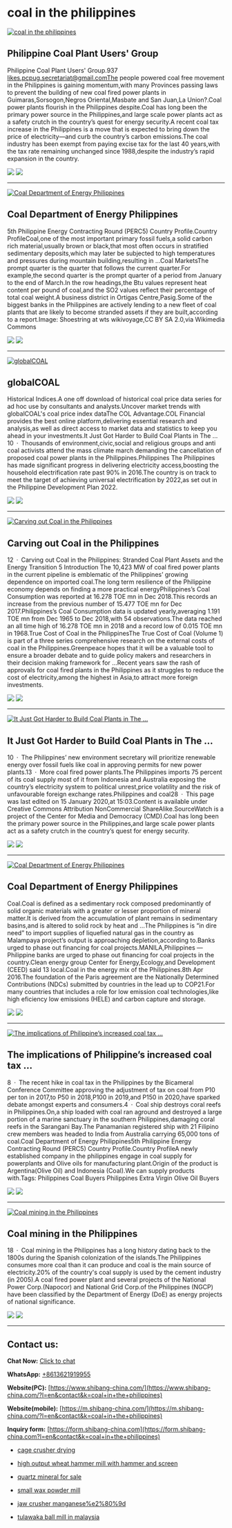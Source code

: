 # coal in the philippines

<a href="https://swt.shibang-china.com/?l=en&img&k=coal+in+the+philippines" target="_blank">![coal in the philippines](http://static.shibang-china.com/all-800x300/1469.jpg)</a>

## Philippine Coal Plant Users' Group
Philippine Coal Plant Users' Group.937 likes.pcpug.secretariat@gmail.comThe people powered coal free movement in the Philippines is gaining momentum,with many Provinces passing laws to prevent the building of new coal fired power plants in Guimaras,Sorsogon,Negros Oriental,Masbate and San Juan,La Union?.Coal power plants flourish in the Philippines despite.Coal has long been the primary power source in the Philippines,and large scale power plants act as a safety crutch in the country’s quest for energy security.A recent coal tax increase in the Philippines is a move that is expected to bring down the price of electricity—and curb the country’s carbon emissions.The coal industry has been exempt from paying excise tax for the last 40 years,with the tax rate remaining unchanged since 1988,despite the industry’s rapid expansion in the country.


<a href="https://whatsapp.shibangsoft.com/WhatsApp.php" target="_blank" title="WhatsApp">![](http://static.shibang-china.com/icon/whatsapp.png)</a> <a href="https://swt.shibang-china.com/?l=en&icon&k=coal+in+the+philippines" target="_blank">![](http://static.shibang-china.com/icon/chat-en.png)</a>

---

<a href="https://swt.shibang-china.com/?l=en&img&k=coal+in+the+philippines" target="_blank">![Coal Department of Energy Philippines](http://static.shibang-china.com/all-800x300/282.jpg)</a>

## Coal Department of Energy Philippines
5th Philippine Energy Contracting Round (PERC5) Country Profile.Country ProfileCoal,one of the most important primary fossil fuels,a solid carbon rich material,usually brown or black,that most often occurs in stratified sedimentary deposits,which may later be subjected to high temperatures and pressures during mountain building,resulting in …Coal MarketsThe prompt quarter is the quarter that follows the current quarter.For example,the second quarter is the prompt quarter of a period from January to the end of March.In the row headings,the Btu values represent heat content per pound of coal,and the SO2 values reflect their percentage of total coal weight.A business district in Ortigas Centre,Pasig.Some of the biggest banks in the Philippines are actively lending to a new fleet of coal plants that are likely to become stranded assets if they are built,according to a report.Image: Shoestring at wts wikivoyage,CC BY SA 2.0,via Wikimedia Commons


<a href="https://whatsapp.shibangsoft.com/WhatsApp.php" target="_blank" title="WhatsApp">![](http://static.shibang-china.com/icon/whatsapp.png)</a> <a href="https://swt.shibang-china.com/?l=en&icon&k=coal+in+the+philippines" target="_blank">![](http://static.shibang-china.com/icon/chat-en.png)</a>

---

<a href="https://swt.shibang-china.com/?l=en&img&k=coal+in+the+philippines" target="_blank">![globalCOAL](http://static.shibang-china.com/all-800x300/289.jpg)</a>

## globalCOAL
Historical Indices.A one off download of historical coal price data series for ad hoc use by consultants and analysts.Uncover market trends with globalCOAL's coal price index dataThe COL Advantage.COL Financial provides the best online platform,delivering essential research and analysis,as well as direct access to market data and statistics to keep you ahead in your investments.It Just Got Harder to Build Coal Plants in The …10&ensp;&#0183;&ensp;Thousands of environment,civic,social and religious groups and anti coal activists attend the mass climate march demanding the cancellation of proposed coal power plants in the Philippines.Philippines The Philippines has made significant progress in delivering electricity access,boosting the household electrification rate past 90% in 2016.The country is on track to meet the target of achieving universal electrification by 2022,as set out in the Philippine Development Plan 2022.


<a href="https://whatsapp.shibangsoft.com/WhatsApp.php" target="_blank" title="WhatsApp">![](http://static.shibang-china.com/icon/whatsapp.png)</a> <a href="https://swt.shibang-china.com/?l=en&icon&k=coal+in+the+philippines" target="_blank">![](http://static.shibang-china.com/icon/chat-en.png)</a>

---

<a href="https://swt.shibang-china.com/?l=en&img&k=coal+in+the+philippines" target="_blank">![Carving out Coal in the Philippines](http://static.shibang-china.com/all-800x300/819.jpg)</a>

## Carving out Coal in the Philippines
12&ensp;&#0183;&ensp;Carving out Coal in the Philippines: Stranded Coal Plant Assets and the Energy Transition 5 Introduction The 10,423 MW of coal fired power plants in the current pipeline is emblematic of the Philippines’ growing dependence on imported coal.The long term resilience of the Philippine economy depends on finding a more practical energyPhilippines’s Coal Consumption was reported at 16.278 TOE mn in Dec 2018.This records an increase from the previous number of 15.477 TOE mn for Dec 2017.Philippines’s Coal Consumption data is updated yearly,averaging 1.191 TOE mn from Dec 1965 to Dec 2018,with 54 observations.The data reached an all time high of 16.278 TOE mn in 2018 and a record low of 0.015 TOE mn in 1968.True Cost of Coal in the PhilippinesThe True Cost of Coal (Volume 1) is part of a three series comprehensive research on the external costs of coal in the Philippines.Greenpeace hopes that it will be a valuable tool to ensure a broader debate and to guide policy makers and researchers in their decision making framework for …Recent years saw the rash of approvals for coal fired plants in the Philippines as it struggles to reduce the cost of electricity,among the highest in Asia,to attract more foreign investments.


<a href="https://whatsapp.shibangsoft.com/WhatsApp.php" target="_blank" title="WhatsApp">![](http://static.shibang-china.com/icon/whatsapp.png)</a> <a href="https://swt.shibang-china.com/?l=en&icon&k=coal+in+the+philippines" target="_blank">![](http://static.shibang-china.com/icon/chat-en.png)</a>

---

<a href="https://swt.shibang-china.com/?l=en&img&k=coal+in+the+philippines" target="_blank">![It Just Got Harder to Build Coal Plants in The …](http://static.shibang-china.com/all-800x300/1399.jpg)</a>

## It Just Got Harder to Build Coal Plants in The …
10&ensp;&#0183;&ensp;The Philippines’ new environment secretary will prioritize renewable energy over fossil fuels like coal in approving permits for new power plants.13&ensp;&#0183;&ensp;More coal fired power plants.The Philippines imports 75 percent of its coal supply most of it from Indonesia and Australia exposing the country’s electricity system to political unrest,price volatility and the risk of unfavourable foreign exchange rates.Philippines and coal28&ensp;&#0183;&ensp;This page was last edited on 15 January 2020,at 15:03.Content is available under Creative Commons Attribution NonCommercial ShareAlike.SourceWatch is a project of the Center for Media and Democracy (CMD).Coal has long been the primary power source in the Philippines,and large scale power plants act as a safety crutch in the country’s quest for energy security.


<a href="https://whatsapp.shibangsoft.com/WhatsApp.php" target="_blank" title="WhatsApp">![](http://static.shibang-china.com/icon/whatsapp.png)</a> <a href="https://swt.shibang-china.com/?l=en&icon&k=coal+in+the+philippines" target="_blank">![](http://static.shibang-china.com/icon/chat-en.png)</a>

---

<a href="https://swt.shibang-china.com/?l=en&img&k=coal+in+the+philippines" target="_blank">![Coal Department of Energy Philippines](http://static.shibang-china.com/all-800x300/369.jpg)</a>

## Coal Department of Energy Philippines
Coal.Coal is defined as a sedimentary rock composed predominantly of solid organic materials with a greater or lesser proportion of mineral matter.It is derived from the accumulation of plant remains in sedimentary basins,and is altered to solid rock by heat and …The Philippines is “in dire need” to import supplies of liquefied natural gas in the country as Malampaya project’s output is approaching depletion,according to.Banks urged to phase out financing for coal projects.MANILA,Philippines — Philippine banks are urged to phase out financing for coal projects in the country.Clean energy group Center for Energy,Ecology,and Development (CEED) said 13 local.Coal in the energy mix of the Philippines.8th Apr 2016.The foundation of the Paris agreement are the Nationally Determined Contributions (NDCs) submitted by countries in the lead up to COP21.For many countries that includes a role for low emission coal technologies,like high eficiency low emissions (HELE) and carbon capture and storage.


<a href="https://whatsapp.shibangsoft.com/WhatsApp.php" target="_blank" title="WhatsApp">![](http://static.shibang-china.com/icon/whatsapp.png)</a> <a href="https://swt.shibang-china.com/?l=en&icon&k=coal+in+the+philippines" target="_blank">![](http://static.shibang-china.com/icon/chat-en.png)</a>

---

<a href="https://swt.shibang-china.com/?l=en&img&k=coal+in+the+philippines" target="_blank">![The implications of Philippine’s increased coal tax …](http://static.shibang-china.com/all-800x300/1041.jpg)</a>

## The implications of Philippine’s increased coal tax …
8&ensp;&#0183;&ensp;The recent hike in coal tax in the Philippines by the Bicameral Conference Committee approving the adjustment of tax on coal from P10 per ton in 2017,to P50 in 2018,P100 in 2019,and P150 in 2020,have sparked debate amongst experts and consumers.4&ensp;&#0183;&ensp;Coal ship destroys coral reefs in Philippines.On,a ship loaded with coal ran aground and destroyed a large portion of a marine sanctuary in the southern Philippines,damaging coral reefs in the Sarangani Bay.The Panamanian registered ship with 21 Filipino crew members was headed to India from Australia carrying 65,000 tons of coal.Coal Department of Energy Philippines5th Philippine Energy Contracting Round (PERC5) Country Profile.Country ProfileA newly established company in the philippines engage in coal supply for powerplants and Olive oils for manufacturing plant.Origin of the product is Argentina(Olive Oil) and Indonesia (Coal).We can supply products with.Tags: Philippines Coal Buyers Philippines Extra Virgin Olive Oil Buyers


<a href="https://whatsapp.shibangsoft.com/WhatsApp.php" target="_blank" title="WhatsApp">![](http://static.shibang-china.com/icon/whatsapp.png)</a> <a href="https://swt.shibang-china.com/?l=en&icon&k=coal+in+the+philippines" target="_blank">![](http://static.shibang-china.com/icon/chat-en.png)</a>

---

<a href="https://swt.shibang-china.com/?l=en&img&k=coal+in+the+philippines" target="_blank">![Coal mining in the Philippines](http://static.shibang-china.com/all-800x300/1464.jpg)</a>

## Coal mining in the Philippines
18&ensp;&#0183;&ensp;Coal mining in the Philippines has a long history dating back to the 1800s during the Spanish colonization of the islands.The Philippines consumes more coal than it can produce and coal is the main source of electricity.20% of the country's coal supply is used by the cement industry (in 2005).A coal fired power plant and several projects of the National Power Corp.(Napocor) and National Grid Corp.of the Philippines (NGCP) have been classified by the Department of Energy (DoE) as energy projects of national significance.

<a href="https://whatsapp.shibangsoft.com/WhatsApp.php" target="_blank" title="WhatsApp">![](http://static.shibang-china.com/icon/whatsapp.png)</a> <a href="https://swt.shibang-china.com/?l=en&icon&k=coal+in+the+philippines" target="_blank">![](http://static.shibang-china.com/icon/chat-en.png)</a>

---
## Contact us:

**Chat Now:** [Click to chat](https://swt.shibang-china.com?l=en&contact&k=coal+in+the+philippines)

**WhatsApp:**  [+8613621919955](https://whatsapp.shibangsoft.com/WhatsApp.php)

**Website(PC):** [https://www.shibang-china.com/](https://www.shibang-china.com/?l=en&contact&k=coal+in+the+philippines)

**Website(mobile):** [https://m.shibang-china.com/](https://m.shibang-china.com/?l=en&contact&k=coal+in+the+philippines)

**Inquiry form:** [https://form.shibang-china.com](https://form.shibang-china.com?l=en&contact&k=coal+in+the+philippines)

* [cage crusher drying](../149/cage%20crusher%20drying.md)

* [high output wheat hammer mill with hammer and screen](../146/high%20output%20wheat%20hammer%20mill%20with%20hammer%20and%20screen.md)

* [quartz mineral for sale](../144/quartz%20mineral%20for%20sale.md)

* [small wax powder mill](../147/small%20wax%20powder%20mill.md)

* [jaw crusher manganese%e2%80%9d](../141/jaw%20crusher%20manganese%25e2%2580%259d.md)

* [tulawaka ball mill in malaysia](../144/tulawaka%20ball%20mill%20in%20malaysia.md)